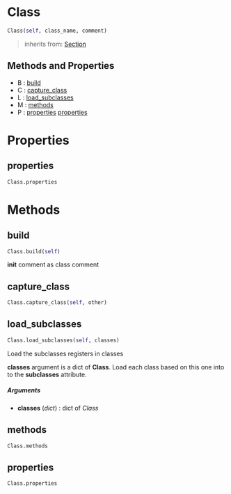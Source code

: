 # Class



``` python
Class(self, class_name, comment)
```




> inherits from: [Section](section.md) 

## Methods and Properties
- B : [build](#build) 
- C : [capture_class](#capture_class) 
- L : [load_subclasses](#load_subclasses) 
- M : [methods](#methods) 
- P : [properties](#properties) [properties](#properties) 

# Properties

## properties

``` python
Class.properties
```





# Methods

## build

``` python
Class.build(self)
```

__init__ comment as class comment



## capture_class

``` python
Class.capture_class(self, other)
```




## load_subclasses

``` python
Class.load_subclasses(self, classes)
```

Load the subclasses registers in classes

**classes** argument is a dict of **Class**. Load each class based on this one
into to the **subclasses** attribute.



##### Arguments

- **classes** (_dict_) : dict of _Class_


## methods

``` python
Class.methods
```




## properties

``` python
Class.properties
```





